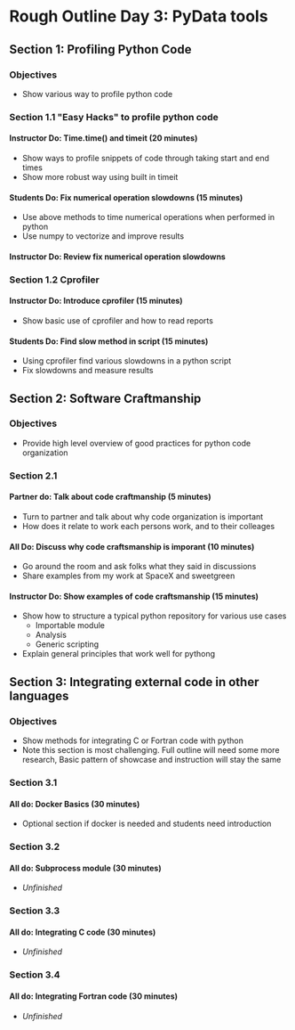 # Rough Outline Day 3: PyData tools

## Section 1: Profiling Python Code

### Objectives
* Show various way to profile python code

### Section 1.1 "Easy Hacks" to profile python code
#### Instructor Do: Time.time() and timeit (20 minutes)
* Show ways to profile snippets of code through taking start and end times
* Show more robust way using built in timeit 

#### Students Do: Fix numerical operation slowdowns (15 minutes)
* Use above methods to time numerical operations when performed in python
* Use numpy to vectorize and improve results

#### Instructor Do: Review fix numerical operation slowdowns

### Section 1.2 Cprofiler
#### Instructor Do: Introduce cprofiler (15 minutes)
* Show basic use of cprofiler and how to read reports

#### Students Do: Find slow method in script (15 minutes)
* Using cprofiler find various slowdowns in a python script
* Fix slowdowns and measure results

## Section 2: Software Craftmanship
### Objectives
* Provide high level overview of good practices for python code organization

### Section 2.1
#### Partner do: Talk about code craftmanship (5 minutes)
* Turn to partner and talk about why code organization is important
* How does it relate to work each persons work, and to their colleages

#### All Do: Discuss why code craftsmanship is imporant (10 minutes)
* Go around the room and ask folks what they said in discussions
* Share examples from my work at SpaceX and sweetgreen

#### Instructor Do: Show examples of code craftsmanship (15 minutes)
* Show how to structure a typical python repository for various use cases
  * Importable module
  * Analysis
  * Generic scripting
* Explain general principles that work well for pythong

## Section 3: Integrating external code in other languages
### Objectives 
* Show methods for integrating C or Fortran code with python
* Note this section is most challenging. Full outline will need some more research,
Basic pattern of showcase and instruction will stay the same

### Section 3.1
#### All do: Docker Basics (30 minutes)
* Optional section if docker is needed and students need introduction

### Section 3.2
#### All do: Subprocess module (30 minutes)
* *Unfinished* 

### Section 3.3
#### All do: Integrating C code (30 minutes)
* *Unfinished* 

### Section 3.4
#### All do: Integrating Fortran code (30 minutes)
* *Unfinished* 

